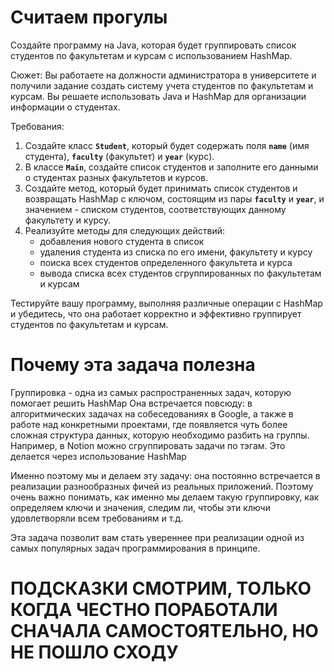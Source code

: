 # Считаем прогулы
Создайте программу на Java, которая будет группировать список студентов по факультетам и курсам с использованием HashMap.

Сюжет: Вы работаете на должности администратора в университете и получили задание создать систему учета студентов по факультетам и курсам. Вы решаете использовать Java и HashMap для организации информации о студентах.

Требования:

1. Создайте класс **`Student`**, который будет содержать поля **`name`** (имя студента), **`faculty`** (факультет) и **`year`** (курс).
2. В классе **`Main`**, создайте список студентов и заполните его данными о студентах разных факультетов и курсов.
3. Создайте метод, который будет принимать список студентов и возвращать HashMap с ключом, состоящим из пары **`faculty`** и **`year`**, и значением - списком студентов, соответствующих данному факультету и курсу.
4. Реализуйте методы для следующих действий:
    - добавления нового студента в список
    - удаления студента из списка по его имени, факультету и курсу
    - поиска всех студентов определенного факультета и курса
    - вывода списка всех студентов сгруппированных по факультетам и курсам

Тестируйте вашу программу, выполняя различные операции с HashMap и убедитесь, что она работает корректно и эффективно группирует студентов по факультетам и курсам.
# Почему эта задача полезна
Группировка - одна из самых распространенных задач, которую помогает решить HashMap
Она встречается повсюду: в алгоритмических задачах на собеседованиях в Google, а также в работе над конкретными проектами, 
где появляется чуть более сложная структура данных, которую необходимо разбить на группы. Например, в Notion можно сгруппировать
задачи по тэгам. Это делается через использование HashMap

Именно поэтому мы и делаем эту задачу: она постоянно встречается в реализации разнообразных фичей из реальных приложений. 
Поэтому очень важно понимать, как именно мы делаем такую группировку, как определяем ключи и значения, следим ли, чтобы эти ключи удовлетворяли
всем требованиям и т.д.

Эта задача позволит вам стать увереннее при реализации одной из самых популярных задач программирования в принципе.
# ПОДСКАЗКИ СМОТРИМ, ТОЛЬКО КОГДА ЧЕСТНО ПОРАБОТАЛИ СНАЧАЛА САМОСТОЯТЕЛЬНО, НО НЕ ПОШЛО СХОДУ